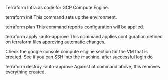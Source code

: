 Terraform Infra as code for GCP Compute Engine.

terraform init This command sets up the environment.

terraform plan This command reports configuration will be applied.

terraform apply -auto-approve This command applies configuration defined on terraform files approving automatic changes.

Check the google console compute engine section for the VM that is created. See if you can SSH into the machine.
after successful login do

terraform destroy -auto-approve Against of command above, this removes everything created.
